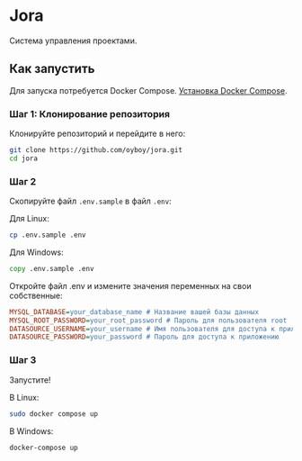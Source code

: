 # Jora

Система управления проектами.

## Как запустить

Для запуска потребуется Docker Compose. [Установка Docker Compose](https://docs.docker.com/compose/install/).

### Шаг 1: Клонирование репозитория

Клонируйте репозиторий и перейдите в него:

```bash
git clone https://github.com/oyboy/jora.git
cd jora
```

### Шаг 2
Скопируйте файл `.env.sample` в файл `.env`:

Для Linux: 
```bash
cp .env.sample .env
```
Для Windows: 
```cmd
copy .env.sample .env
```

Откройте файл .env и измените значения переменных на свои собственные:
```ini
MYSQL_DATABASE=your_database_name # Название вашей базы данных
MYSQL_ROOT_PASSWORD=your_root_password # Пароль для пользователя root
DATASOURCE_USERNAME=your_username # Имя пользователя для доступа к приложению
DATASOURCE_PASSWORD=your_password # Пароль для доступа к приложению
```
### Шаг 3
Запустите!

В Linux: 
```bash
sudo docker compose up
```
В Windows: 
```cmd
docker-compose up
```
